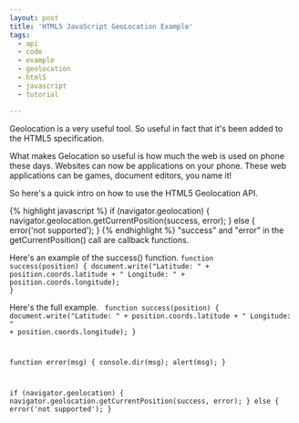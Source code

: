 ```yaml
---
layout: post
title: 'HTML5 JavaScript GeoLocation Example'
tags:
  - api
  - code
  - example
  - geolocation
  - html5
  - javascript
  - tutorial

---
```


Geolocation is a very useful tool. So useful in fact that it's been added to the HTML5 specification.

What makes Gelocation so useful is how much the web is used on phone these days. Websites can now be applications on your phone. These web applications can be games, document editors, you name it!

So here's a quick intro on how to use the HTML5 Geolocation API.

{% highlight javascript %}
if (navigator.geolocation) {
  navigator.geolocation.getCurrentPosition(success, error);
} else {
  error('not supported');
}
{% endhighlight %}
"success" and "error" in the getCurrentPosition() call are callback functions.

Here's an example of the success() function.
<code>function success(position) {
   document.write("Latitude: " + position.coords.latitude + " Longitude: " +     position.coords.longitude);
}</code>


Here's the full example.
<code>
function success(position) {
    document.write("Latitude: " + position.coords.latitude + " Longitude: " + position.coords.longitude);
}

function error(msg) {
    console.dir(msg);
    alert(msg);
}

if (navigator.geolocation) {
    navigator.geolocation.getCurrentPosition(success, error);
} else {
    error('not supported');
}
</code>
